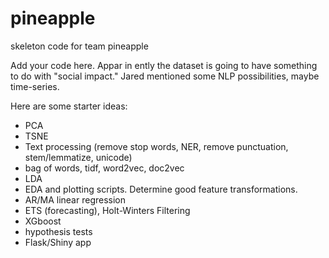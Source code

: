 # pineapple
skeleton code for team pineapple

Add your code here. Appar in ently the dataset is going to have something to do with "social impact."
Jared mentioned some NLP possibilities, maybe time-series. 

Here are some starter ideas:
 - PCA
 - TSNE
 - Text processing (remove stop words, NER, remove punctuation, stem/lemmatize, unicode)
 - bag of words, tidf, word2vec, doc2vec
 - LDA 
 - EDA and plotting scripts. Determine good feature transformations.
 - AR/MA linear regression
 - ETS (forecasting), Holt-Winters Filtering
 - XGboost
 - hypothesis tests 
 - Flask/Shiny app

